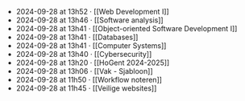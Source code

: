 - 2024-09-28 at 13h52 · [[Web Development I]]
- 2024-09-28 at 13h46 · [[Software analysis]]
- 2024-09-28 at 13h41 · [[Object-oriented Software Development I]]
- 2024-09-28 at 13h41 · [[Databases]]
- 2024-09-28 at 13h41 · [[Computer Systems]]
- 2024-09-28 at 13h40 · [[Cybersecurity]]
- 2024-09-28 at 13h20 · [[HoGent 2024-2025]]
- 2024-09-28 at 13h06 · [[Vak - Sjabloon]]
- 2024-09-28 at 11h50 · [[Workflow noteren]]
- 2024-09-28 at 11h45 · [[Veilige websites]]
